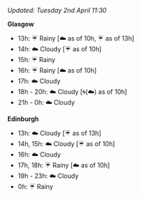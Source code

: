 *Updated: Tuesday 2nd April 11:30*

**Glasgow**

* 13h: :umbrella: Rainy [:cloud: as of 10h, :umbrella: as of 13h]
* 14h: :cloud: Cloudy [:umbrella: as of 10h]
* 15h: :umbrella: Rainy
* 16h: :umbrella: Rainy [:cloud: as of 10h]
* 17h: :cloud: Cloudy
* 18h - 20h: :cloud: Cloudy [:cyclone:(:cloud:) as of 10h]
* 21h - 0h: :cloud: Cloudy

**Edinburgh**

* 13h: :cloud: Cloudy [:umbrella: as of 13h]
* 14h, 15h: :cloud: Cloudy [:umbrella: as of 10h]
* 16h: :cloud: Cloudy
* 17h, 18h: :umbrella: Rainy [:cloud: as of 10h]
* 19h - 23h: :cloud: Cloudy
* 0h: :umbrella: Rainy
